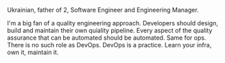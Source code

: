 Ukrainian, father of 2, Software Engineer and Engineering Manager.

I'm a big fan of a quality engineering approach. Developers should design, build and maintain their own quiality pipeline. Every aspect of the quality assurance that can be automated should be automated. Same for ops. There is no such role as DevOps. DevOps is a practice. Learn your infra, own it, maintain it.
